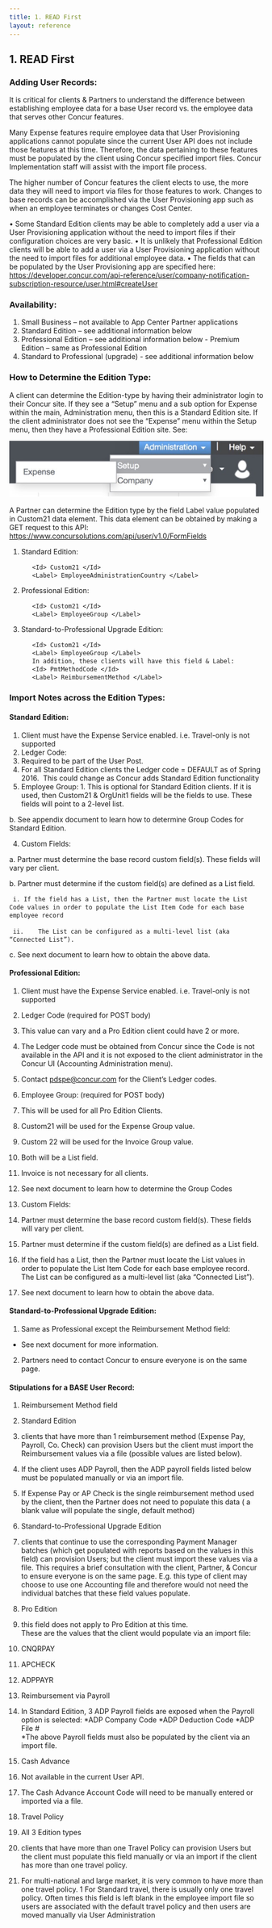 ```yaml
---
title: 1. READ First
layout: reference
---
```


## 1. READ First

### Adding User Records:

It is critical for clients & Partners to understand the difference between establishing employee data for a base User record vs. the employee data that serves other Concur features.

Many Expense features require employee data that User Provisioning applications cannot populate since the current User API does not include those features at this time.  Therefore, the data pertaining to these features must be populated by the client using Concur specified import files. Concur Implementation staff will assist with the import file process.

The higher number of Concur features the client elects to use, the more data they will need to import via files for those features to work. Changes to base records can be accomplished via the User Provisioning app such as when an employee terminates or changes Cost Center.

•	Some Standard Edition clients may be able to completely add a user via a User Provisioning application without the need to import files if their configuration choices are very basic.
•	It is unlikely that Professional Edition clients will be able to add a user via a User Provisioning application without the need to import files for additional employee data.
•	The fields that can be populated by the User Provisioning app are specified here:
https://developer.concur.com/api-reference/user/company-notification-subscription-resource/user.html#createUser


### Availability:
  1.	Small Business – not available to App Center Partner applications
  2.	Standard Edition – see additional information below
  3.	Professional Edition – see additional information below
      - Premium Edition – same as Professional Edition
  4.	Standard to Professional (upgrade) - see additional information below

### How to Determine the Edition Type:

A client can determine the Edition-type by having their administrator login to their Concur site.  If they see a “Setup” menu and a sub option for Expense within the main, Administration menu, then this is a Standard Edition site.  If the client administrator does not see the “Expense” menu within the Setup menu, then they have a Professional Edition site.  See: 

![Expense Menu](/api-guides/images/create_user.jpg)

A Partner can determine the Edition type by the field Label value populated in Custom21 data element.  This data element can be obtained by making a GET request to this API:	https://www.concursolutions.com/api/user/v1.0/FormFields


  1. Standard Edition:

            <Id> Custom21 </Id>
            <Label> EmployeeAdministrationCountry </Label>

  2. Professional Edition:

            <Id> Custom21 </Id>
            <Label> EmployeeGroup </Label>

  3. Standard-to-Professional Upgrade Edition:

            <Id> Custom21 </Id>
            <Label> EmployeeGroup </Label>
            In addition, these clients will have this field & Label:
            <Id> PmtMethodCode </Id>
            <Label> ReimbursementMethod </Label>

### Import Notes across the Edition Types:

#### Standard Edition:
1.	Client must have the Expense Service enabled.  i.e. Travel-only is not supported
2.	Ledger Code:
  1. Required to be part of the User Post.
  2. For all Standard Edition clients the Ledger code = DEFAULT  as of Spring 2016.  This could change as Concur adds Standard Edition functionality  
  3. Employee Group:
    1. This is optional for Standard Edition clients. If it is used, then Custom21 & OrgUnit1 fields will be the fields to use.  These fields will point to a 2-level list.
 
 b.	See appendix document to learn how to determine Group Codes for Standard Edition.
 
4.	Custom Fields:

 a.	Partner must determine the base record custom field(s).  These fields will vary per client.
 
 b.	Partner must determine if the custom field(s) are defined as a List field.
 
     i.	If the field has a List, then the Partner must locate the List Code values in order to populate the List Item Code for each base employee record
   
     ii.	The List can be configured as a multi-level list (aka “Connected List”).
   
 c.	See next document to learn how to obtain the above data.


#### Professional Edition:
1.	Client must have the Expense Service enabled.  i.e. Travel-only is not supported
2.	Ledger Code (required for POST body)
  1. This value can vary and a Pro Edition client could have 2 or more.
  1. The Ledger code must be obtained from Concur since the Code is not available in the API and it is not exposed to the client administrator in the Concur UI (Accounting Administration menu).
  1. Contact pdspe@concur.com for the Client’s Ledger codes.  

3. Employee Group: (required for POST body)
  1. This will be used for all Pro Edition Clients.
  1. Custom21 will be used for the Expense Group value.
  1. Custom 22 will be used for the Invoice Group value.
  1. Both will be a List field.
  1. Invoice is not necessary for all clients.
  1. See next document to learn how to determine the Group Codes  

4. Custom Fields:
  1. Partner must determine the base record custom field(s). These fields will vary per client.
  1. Partner must determine if the custom field(s) are defined as a List field.
  1. If the field has a List, then the Partner must locate the List values in order to populate the List Item Code for each base employee record. The List can be configured as a multi-level list (aka “Connected List”).
  1. See next document to learn how to obtain the above data.


#### Standard-to-Professional Upgrade Edition:
1.	Same as Professional except the Reimbursement Method field:
  - See next document for more information.
2.	Partners need to contact Concur to ensure everyone is on the same page.


#### Stipulations for a BASE User Record:  
1. Reimbursement Method field
  1. Standard Edition
  1. clients that have more than 1 reimbursement method (Expense Pay, Payroll, Co. Check) can provision Users but the client must import the Reimbursement values via a file (possible values are listed below).
  1. If the client uses ADP Payroll, then the ADP payroll fields listed below must be populated manually or via an import file.
  1. If Expense Pay or AP Check is the single reimbursement method used by the client, then the Partner does not need to populate this data ( a blank value will populate the single, default method)  
  2. Standard-to-Professional Upgrade Edition
  1. clients that continue to use the corresponding Payment Manager batches (which get populated with reports based on the values in this field) can provision Users; but the client must import these values via a file. This requires a brief consultation with the client, Partner, & Concur to ensure everyone is on the same page. E.g. this type of client may choose to use one Accounting file and therefore would not need the individual batches that these field values populate.  
  3. Pro Edition
  1. this field does not apply to Pro Edition at this time.  
  These are the values that the client would populate via an import file:
  1. CNQRPAY
  1. APCHECK
  1. ADPPAYR  
  
2. Reimbursement via Payroll
  1. In Standard Edition, 3 ADP Payroll fields are exposed when the Payroll option is selected:
  *ADP Company Code
  *ADP Deduction Code
  *ADP File #  
  *The above Payroll fields must also be populated by the client via an import file.  

3. Cash Advance
  1. Not available in the current User API.
  1. The Cash Advance Account Code will need to be manually entered or imported via a file.  
  
4. Travel Policy
  1. All 3 Edition types
  1. clients that have more than one Travel Policy can provision Users but the client must populate this field manually or via an import if the client has more than one travel policy.
  1. For multi-national and large market, it is very common to have more than one travel policy.
  1 For Standard travel, there is usually only one travel policy. Often times this field is left blank in the employee import file so users are associated with the default travel policy and then users are moved manually via User Administration

